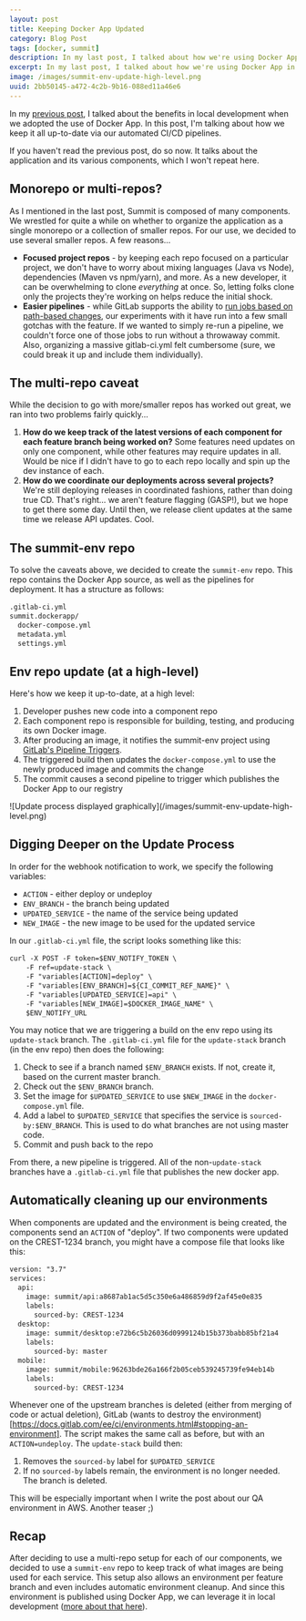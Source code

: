 ```yaml
---
layout: post
title: Keeping Docker App Updated
category: Blog Post
tags: [docker, summit]
description: In my last post, I talked about how we're using Docker App in development. In this post, I dive into how we keep it up-to-date when using several upstream component repos.
excerpt: In my last post, I talked about how we're using Docker App in development. In this post, I dive into how we keep it up-to-date when using several upstream component repos.
image: /images/summit-env-update-high-level.png
uuid: 2bb50145-a472-4c2b-9b16-088ed11a46e6
---
```


In my [previous post](/2019/03/using-docker-app-in-development/), I talked about the benefits in local development when we adopted the use of Docker App. In this post, I'm talking about how we keep it all up-to-date via our automated CI/CD pipelines.


<div class="alert alert-info" markdown="1">
If you haven't read the previous post, do so now. It talks about the application and its various components, which I won't repeat here.
</div>


## Monorepo or multi-repos?

As I mentioned in the last post, Summit is composed of many components. We wrestled for quite a while on whether to organize the application as a single monorepo or a collection of smaller repos. For our use, we decided to use several smaller repos. A few reasons...

- **Focused project repos** - by keeping each repo focused on a particular project, we don't have to worry about mixing languages (Java vs Node), dependencies (Maven vs npm/yarn), and more. As a new developer, it can be overwhelming to clone _everything_ at once. So, letting folks clone only the projects they're working on helps reduce the initial shock.
- **Easier pipelines** - while GitLab supports the ability to [run jobs based on path-based changes](https://docs.gitlab.com/ee/ci/yaml/#onlychangesexceptchanges), our experiments with it have run into a few small gotchas with the feature. If we wanted to simply re-run a pipeline, we couldn't force one of those jobs to run without a throwaway commit. Also, organizing a massive gitlab-ci.yml felt cumbersome (sure, we could break it up and include them individually).


## The multi-repo caveat

While the decision to go with more/smaller repos has worked out great, we ran into two problems fairly quickly...

1. **How do we keep track of the latest versions of each component for each feature branch being worked on?** Some features need updates on only one component, while other features may require updates in all. Would be nice if I didn't have to go to each repo locally and spin up the dev instance of each.
2. **How do we coordinate our deployments across several projects?** We're still deploying releases in coordinated fashions, rather than doing true CD. That's right... we aren't feature flagging (GASP!), but we hope to get there some day. Until then, we release client updates at the same time we release API updates. Cool.


## The summit-env repo

To solve the caveats above, we decided to create the `summit-env` repo. This repo contains the Docker App source, as well as the pipelines for deployment. It has a structure as follows:

<pre class="no-wrap language-bash" data-title="summit-env repo (master)"><code class="bash">.gitlab-ci.yml
summit.dockerapp/
  docker-compose.yml
  metadata.yml
  settings.yml
</code></pre>


## Env repo update (at a high-level)

Here's how we keep it up-to-date, at a high level:

1. Developer pushes new code into a component repo
2. Each component repo is responsible for building, testing, and producing its own Docker image.
3. After producing an image, it notifies the summit-env project using [GitLab's Pipeline Triggers](https://docs.gitlab.com/ee/ci/triggers/).
4. The triggered build then updates the `docker-compose.yml` to use the newly produced image and commits the change
5. The commit causes a second pipeline to trigger which publishes the Docker App to our registry

<div class="text-center" markdown="1">
![Update process displayed graphically](/images/summit-env-update-high-level.png)
</div>


## Digging Deeper on the Update Process

In order for the webhook notification to work, we specify the following variables:

- `ACTION` - either deploy or undeploy
- `ENV_BRANCH` - the branch being updated
- `UPDATED_SERVICE` - the name of the service being updated
- `NEW_IMAGE` - the new image to be used for the updated service

In our `.gitlab-ci.yml` file, the script looks something like this:

<pre class="no-wrap language-bash" data-title=".gitlab-ci.yml script"><code class="bash">curl -X POST -F token=$ENV_NOTIFY_TOKEN \
    -F ref=update-stack \
    -F "variables[ACTION]=deploy" \
    -F "variables[ENV_BRANCH]=${CI_COMMIT_REF_NAME}" \
    -F "variables[UPDATED_SERVICE]=api" \
    -F "variables[NEW_IMAGE]=$DOCKER_IMAGE_NAME" \
    $ENV_NOTIFY_URL
</code></pre>

You may notice that we are triggering a build on the env repo using its `update-stack` branch. The `.gitlab-ci.yml` file for the `update-stack` branch (in the env repo) then does the following:

1. Check to see if a branch named `$ENV_BRANCH` exists. If not, create it, based on the current master branch.
2. Check out the `$ENV_BRANCH` branch.
3. Set the image for `$UPDATED_SERVICE` to use `$NEW_IMAGE` in the `docker-compose.yml` file.
4. Add a label to `$UPDATED_SERVICE` that specifies the service is `sourced-by:$ENV_BRANCH`. This is used to do what branches are not using master code.
5. Commit and push back to the repo

From there, a new pipeline is triggered. All of the non-`update-stack` branches have a `.gitlab-ci.yml` file that publishes the new docker app.


## Automatically cleaning up our environments

When components are updated and the environment is being created, the components send an `ACTION` of "deploy". If two components were updated on the CREST-1234 branch, you might have a compose file that looks like this:

<pre class="no-wrap language-yaml" data-title="partial docker-compose.yml"><code class="yml">version: "3.7"
services:
  api:
    image: summit/api:a8687ab1ac5d5c350e6a486859d9f2af45e0e835
    labels:
      sourced-by: CREST-1234
  desktop:
    image: summit/desktop:e72b6c5b26036d0999124b15b373babb85bf21a4
    labels:
      sourced-by: master
  mobile:
    image: summit/mobile:96263bde26a166f2b05ceb539245739fe94eb14b
    labels:
      sourced-by: CREST-1234
</code></pre>

Whenever one of the upstream branches is deleted (either from merging of code or actual deletion), GitLab (wants to destroy the environment)[https://docs.gitlab.com/ee/ci/environments.html#stopping-an-environment]. The script makes the same call as before, but with an `ACTION=undeploy`. The `update-stack` build then:

1. Removes the `sourced-by` label for `$UPDATED_SERVICE`
2. If no `sourced-by` labels remain, the environment is no longer needed. The branch is deleted.

This will be especially important when I write the post about our QA environment in AWS. Another teaser ;)



## Recap

After deciding to use a multi-repo setup for each of our components, we decided to use a `summit-env` repo to keep track of what images are being used for each service. This setup also allows an environment per feature branch and even includes automatic environment cleanup. And since this environment is published using Docker App, we can leverage it in local development ([more about that here](/2019/03/using-docker-app-in-development/)).

